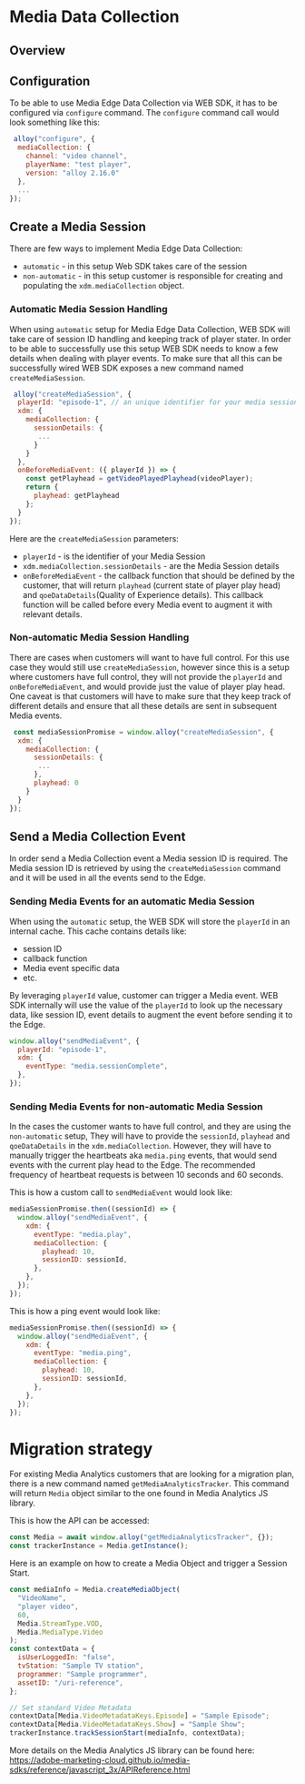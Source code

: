 # Media Data Collection

## Overview

## Configuration

To be able to use Media Edge Data Collection via WEB SDK, it has to be configured via `configure` command. The `configure`
command call would look something like this:

```javascript
 alloy("configure", {
  mediaCollection: {
    channel: "video channel",
    playerName: "test player",
    version: "alloy 2.16.0"
  },
  ...
});
```

## Create a Media Session

There are few ways to implement Media Edge Data Collection:

- `automatic` - in this setup Web SDK takes care of the session
- `non-automatic` - in this setup customer is responsible for creating and populating the `xdm.mediaCollection` object.

### Automatic Media Session Handling

When using `automatic` setup for Media Edge Data Collection, WEB SDK will take care of session ID handling and keeping track of
player stater. In order to be able to successfully use this setup WEB SDK needs to know a few details when dealing with
player events. To make sure that all this can be successfully wired WEB SDK exposes a new command named `createMediaSession`.

```javascript
 alloy("createMediaSession", {
  playerId: "episode-1", // an unique identifier for your media session
  xdm: {
    mediaCollection: {
      sessionDetails: {
       ...
      }
    }
  },
  onBeforeMediaEvent: ({ playerId }) => {
    const getPlayhead = getVideoPlayedPlayhead(videoPlayer);
    return {
      playhead: getPlayhead
    };
  }
});
```

Here are the `createMediaSession` parameters:

- `playerId` - is the identifier of your Media Session
- `xdm.mediaCollection.sessionDetails` - are the Media Session details
- `onBeforeMediaEvent` - the callback function that should be defined by the customer, that will return `playhead` (current
  state of player play head) and `qoeDataDetails`(Quality of Experience details). This callback function will be called
  before every Media event to augment it with relevant details.

### Non-automatic Media Session Handling

There are cases when customers will want to have full control. For this use case they would still use `createMediaSession`,
however since this is a setup where customers have full control, they will not provide the `playerId` and `onBeforeMediaEvent`,
and would provide just the value of player play head. One caveat is that customers will have to make sure that they keep track
of different details and ensure that all these details are sent in subsequent Media events.

```javascript
 const mediaSessionPromise = window.alloy("createMediaSession", {
  xdm: {
    mediaCollection: {
      sessionDetails: {
       ...
      },
      playhead: 0
    }
  }
});
```

## Send a Media Collection Event

In order send a Media Collection event a Media session ID is required. The Media session ID is retrieved by using the
`createMediaSession` command and it will be used in all the events send to the Edge.

### Sending Media Events for an automatic Media Session

When using the `automatic` setup, the WEB SDK will store the `playerId` in an internal cache. This cache contains details
like:

- session ID
- callback function
- Media event specific data
- etc.

By leveraging `playerId` value, customer can trigger a Media event. WEB SDK internally will use the value of the `playerId`
to look up the necessary data, like session ID, event details to augment the event before sending it to the Edge.

```javascript
window.alloy("sendMediaEvent", {
  playerId: "episode-1",
  xdm: {
    eventType: "media.sessionComplete",
  },
});
```

### Sending Media Events for non-automatic Media Session

In the cases the customer wants to have full control, and they are using the `non-automatic` setup, They will have to provide
the `sessionId`, `playhead` and `qoeDataDetails` in the `xdm.mediaCollection`. However, they will have to manually trigger
the heartbeats aka `media.ping` events, that would send events with the current play head to the Edge. The recommended frequency
of heartbeat requests is between 10 seconds and 60 seconds.

This is how a custom call to `sendMediaEvent` would look like:

```javascript
mediaSessionPromise.then((sessionId) => {
  window.alloy("sendMediaEvent", {
    xdm: {
      eventType: "media.play",
      mediaCollection: {
        playhead: 10,
        sessionID: sessionId,
      },
    },
  });
});
```

This is how a ping event would look like:

```javascript
mediaSessionPromise.then((sessionId) => {
  window.alloy("sendMediaEvent", {
    xdm: {
      eventType: "media.ping",
      mediaCollection: {
        playhead: 10,
        sessionID: sessionId,
      },
    },
  });
});
```

# Migration strategy

For existing Media Analytics customers that are looking for a migration plan, there is a new command named
`getMediaAnalyticsTracker`. This command will return `Media` object similar to the one found in Media Analytics JS library.

This is how the API can be accessed:

```javascript
const Media = await window.alloy("getMediaAnalyticsTracker", {});
const trackerInstance = Media.getInstance();
```

Here is an example on how to create a Media Object and trigger a Session Start.

```javascript
const mediaInfo = Media.createMediaObject(
  "VideoName",
  "player video",
  60,
  Media.StreamType.VOD,
  Media.MediaType.Video
);
const contextData = {
  isUserLoggedIn: "false",
  tvStation: "Sample TV station",
  programmer: "Sample programmer",
  assetID: "/uri-reference",
};

// Set standard Video Metadata
contextData[Media.VideoMetadataKeys.Episode] = "Sample Episode";
contextData[Media.VideoMetadataKeys.Show] = "Sample Show";
trackerInstance.trackSessionStart(mediaInfo, contextData);
```

More details on the Media Analytics JS library can be found here: https://adobe-marketing-cloud.github.io/media-sdks/reference/javascript_3x/APIReference.html
